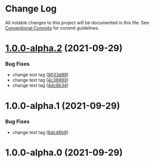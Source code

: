 # Change Log

All notable changes to this project will be documented in this file.
See [Conventional Commits](https://conventionalcommits.org) for commit guidelines.

# [1.0.0-alpha.2](https://github.com/deepak7panwar/lerna/compare/nt@1.0.0-alpha.1...nt@1.0.0-alpha.2) (2021-09-29)


### Bug Fixes

* change text tag ([9033d89](https://github.com/deepak7panwar/lerna/commit/9033d89d97b74899af4e6c655eac20e91d5f406f))
* change text tag ([4c36690](https://github.com/deepak7panwar/lerna/commit/4c366908ac609438efff53e8e2c32be331934a57))
* change text tag ([4dc6b34](https://github.com/deepak7panwar/lerna/commit/4dc6b34f63b3b97e62d18efdf9da1b301148f2de))





# 1.0.0-alpha.1 (2021-09-29)


### Bug Fixes

* change text tag ([6dc46b9](https://github.com/deepak7panwar/lerna/commit/6dc46b9fde7a5e5ff69ddfd23ac95da27799c5bd))



# 1.0.0-alpha.0 (2021-09-29)

